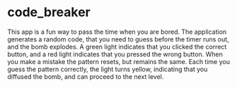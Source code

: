 # code_breaker

This app is a fun way to pass the time when you are bored. The application generates a random code, that you need to guess before the timer runs out, and the bomb explodes. A green light indicates that you clicked the correct button, and a red light indicates that you pressed the wrong button. When you make a mistake the pattern resets, but remains the same. Each time you guess the pattern correctly, the light turns yellow, indicating that you diffused the bomb, and can proceed to the next level.
